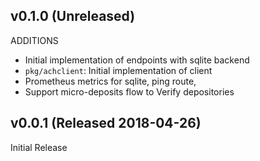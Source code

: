 ## v0.1.0 (Unreleased)

ADDITIONS

- Initial implementation of endpoints with sqlite backend
- `pkg/achclient`: Initial implementation of client
- Prometheus metrics for sqlite, ping route,
- Support micro-deposits flow to Verify depositories

## v0.0.1 (Released 2018-04-26)

Initial Release
